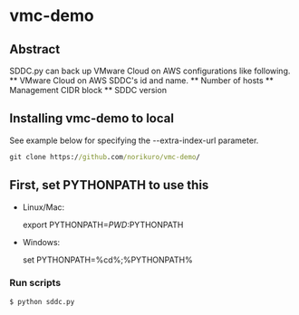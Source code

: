 # vmc-demo

## Abstract
SDDC.py can back up VMware Cloud on AWS configurations like following.
** VMware Cloud on AWS SDDC's id and name.
** Number of hosts
** Management CIDR block
** SDDC version


## Installing vmc-demo to local

See example below for specifying the --extra-index-url parameter.

```cmd
git clone https://github.com/norikuro/vmc-demo/
```

## First, set PYTHONPATH to use this  

* Linux/Mac:

    export PYTHONPATH=${PWD}:$PYTHONPATH

* Windows:

    set PYTHONPATH=%cd%;%PYTHONPATH%

### Run scripts

```cmd
$ python sddc.py
```
